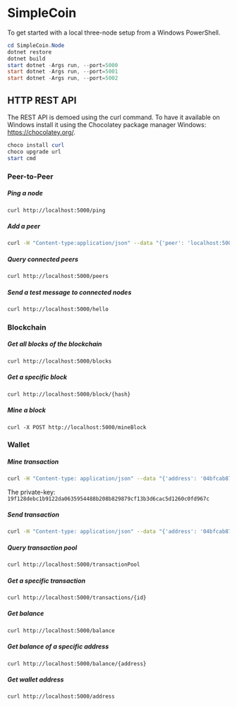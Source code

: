 # SimpleCoin

To get started with a local three-node setup from a Windows PowerShell.

```powershell
cd SimpleCoin.Node
dotnet restore
dotnet build
start dotnet -Args run, --port=5000
start dotnet -Args run, --port=5001
start dotnet -Args run, --port=5002
```

## HTTP REST API

The REST API is demoed using the curl command. To have it available on Windows install
it using the Chocolatey package manager Windows: https://chocolatey.org/.

```powershell
choco install curl
choco upgrade url
start cmd
```

### Peer-to-Peer

##### Ping a node

```bash
curl http://localhost:5000/ping
```

##### Add a peer

```bash
curl -H "Content-type:application/json" --data "{'peer': 'localhost:5001'}" http://localhost:5000/addPeer
```

##### Query connected peers

```bash
curl http://localhost:5000/peers
``` 

##### Send a test message to connected nodes

```bash
curl http://localhost:5000/hello
```

### Blockchain


##### Get all blocks of the blockchain

```bash
curl http://localhost:5000/blocks
```

##### Get a specific block

```bash
curl http://localhost:5000/block/{hash}
```


##### Mine a block

```
curl -X POST http://localhost:5000/mineBlock
``` 


### Wallet

##### Mine transaction

```bash
curl -H "Content-type: application/json" --data "{'address': '04bfcab8722991ae774db48f934ca79cfb7dd991229153b9f732ba5334aafcd8e7266e47076996b55a14bf9913ee3145ce0cfc1372ada8ada74bd287450313534b', 'amount' : 35}" http://localhost:5000/mineTransaction
```

The private-key: ```19f128debc1b9122da0635954488b208b829879cf13b3d6cac5d1260c0fd967c```

##### Send transaction

```bash
curl -H "Content-type: application/json" --data "{'address': '04bfcab8722991ae774db48f934ca79cfb7dd991229153b9f732ba5334aafcd8e7266e47076996b55a14bf9913ee3145ce0cfc1372ada8ada74bd287450313534b', 'amount' : 35}" http://localhost:5000/sendTransaction
```

##### Query transaction pool

```bash
curl http://localhost:5000/transactionPool
```

##### Get a specific transaction

```bash
curl http://localhost:5000/transactions/{id}
```

##### Get balance

```bash
curl http://localhost:5000/balance
```

##### Get balance of a specific address

```bash
curl http://localhost:5000/balance/{address}
```

##### Get wallet address

```bash
curl http://localhost:5000/address
```
